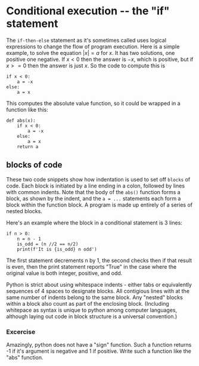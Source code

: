 # Conditional execution -- the "if" statement

The `if-then-else` statement as it's sometimes called  uses logical expressions to change the flow of program execution. Here is a simple example, to solve the equation  $|x| = a$ for $x$.  It has two solutions, one positive one negative. If $x < 0$ then the answer is $-x$, which is positive, but if $x>= 0$ then the answer is just $x$. So the code to compute this is 

    if x < 0:
        a = -x
    else:
        a = x

This computes the absolute value function, so it could be wrapped in a function like this:

    def abs(x):
        if x < 0:
            a = -x
        else:
            a = x
        return a

## blocks of code

These two code snippets show how indentation is used to set off `blocks` of code. Each block is initiated by a line ending in a colon, followed by lines with common indents. 
Note that the body of the `abs()` function forms a block, as shown by the indent, and the `a = ...` statements each form a block within the function block.  A program is made up entirely of a series of nested blocks. 

Here's an example where the block in a conditional statement is 3 lines:

    if n > 0:
        n = n - 1
        is_odd = (n //2 == n/2)
        print(f'It is {is_odd} n odd')

The first statement decrements n by 1, the second checks then if that result is even, then the print statement reports "True" in the case where the original value is both integer, positive, and odd. 

Python is strict about using whitespace indents - either tabs or equivalently sequences of 4 spaces to designate blocks.  All contigious lines with at the same number of indents belong to the same block.  Any "nested" blocks within a block also count as part of the enclosing block. (Including whitepace as syntax is unique to python among computer languages, although laying out code in block structure is a universal convention.)

### Excercise

Amazingly, python does not have a "sign" function. Such a function returns -1 if it's argument is negative and 1 if positive.  Write such a function like the "abs" function.

